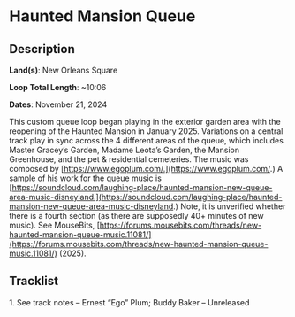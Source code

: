 # Haunted Mansion Queue

## Description

**Land(s)**: New Orleans Square

**Loop Total Length**: ~10:06

**Dates**: November 21, 2024

This custom queue loop began playing in the exterior garden area with the reopening of the Haunted Mansion in January 2025. Variations on a central track play in sync across the 4 different areas of the queue, which includes Master Gracey’s Garden, Madame Leota’s Garden, the Mansion Greenhouse, and the pet & residential cemeteries. The music was composed by [https://www.egoplum.com/.](https://www.egoplum.com/.) A sample of his work for the queue music is [https://soundcloud.com/laughing-place/haunted-mansion-new-queue-area-music-disneyland.](https://soundcloud.com/laughing-place/haunted-mansion-new-queue-area-music-disneyland.) Note, it is unverified whether there is a fourth section (as there are supposedly 40+ minutes of new music). See MouseBits, [https://forums.mousebits.com/threads/new-haunted-mansion-queue-music.11081/](https://forums.mousebits.com/threads/new-haunted-mansion-queue-music.11081/) (2025).

## Tracklist

1\. See track notes – Ernest “Ego” Plum; Buddy Baker – Unreleased


